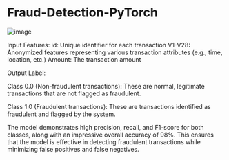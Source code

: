 # Fraud-Detection-PyTorch


![image](https://github.com/user-attachments/assets/b398ef9d-4a8f-4de9-93d6-8e80a96cd66a)

Input Features:
id: Unique identifier for each transaction
V1-V28: Anonymized features representing various transaction attributes (e.g., time, location, etc.)
Amount: The transaction amount

Output Label:

Class 0.0 (Non-fraudulent transactions): These are normal, legitimate transactions that are not flagged as fraudulent.

Class 1.0 (Fraudulent transactions): These are transactions identified as fraudulent and flagged by the system.

The model demonstrates high precision, recall, and F1-score for both classes, along with an impressive overall accuracy of 98%. This ensures that the model is effective in detecting fraudulent transactions while minimizing false positives and false negatives.
